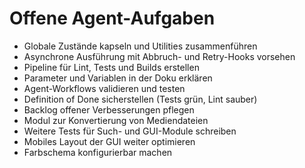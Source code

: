 # Offene Agent-Aufgaben

- Globale Zustände kapseln und Utilities zusammenführen
- Asynchrone Ausführung mit Abbruch- und Retry-Hooks vorsehen
- Pipeline für Lint, Tests und Builds erstellen
- Parameter und Variablen in der Doku erklären
- Agent-Workflows validieren und testen
- Definition of Done sicherstellen (Tests grün, Lint sauber)
- Backlog offener Verbesserungen pflegen
- Modul zur Konvertierung von Mediendateien
- Weitere Tests für Such- und GUI-Module schreiben
- Mobiles Layout der GUI weiter optimieren
- Farbschema konfigurierbar machen
